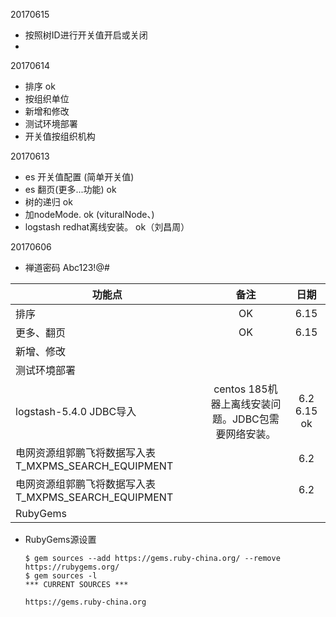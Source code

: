 20170615

*   按照树ID进行开关值开启或关闭
*   

20170614

*	排序                    ok
*	按组织单位
*	新增和修改
*	测试环境部署
*	开关值按组织机构

20170613

*   es 开关值配置					(简单开关值)
*   es 翻页(更多...功能)			ok
*   树的递归 					ok
*   加nodeMode. 				ok	(vituralNode、)
*   logstash redhat离线安装。 	ok（刘昌周）

20170606

*	禅道密码 Abc123!@#	

功能点		 			|备注           | 日期|
------------ 			|:-------------:| :------------:|
排序						|   	OK		|	6.15
更多、翻页				|   	OK		|	6.15
新增、修改				|   			|	
测试环境部署				|   			|	
logstash-5.4.0 JDBC导入	| centos 185机器上离线安装问题。JDBC包需要网络安装。  			| 6.2 6.15 ok
电网资源组郭鹏飞将数据写入表 T_MXPMS_SEARCH_EQUIPMENT	|   			| 6.2
电网资源组郭鹏飞将数据写入表 T_MXPMS_SEARCH_EQUIPMENT	|   			| 6.2
RubyGems				|   			|


*	RubyGems源设置	

		$ gem sources --add https://gems.ruby-china.org/ --remove https://rubygems.org/
		$ gem sources -l
		*** CURRENT SOURCES ***

		https://gems.ruby-china.org
